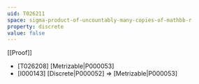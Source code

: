 ```yaml
---
uid: T026211
space: sigma-product-of-uncountably-many-copies-of-mathbb-r
property: discrete
value: false
---
```

[[Proof]]

* [T026208] [Metrizable|P000053]
* [I000143] [Discrete|P000052] => [Metrizable|P000053]

